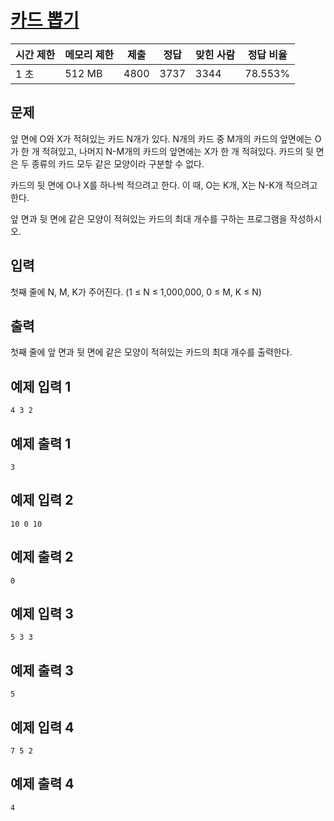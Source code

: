 # [카드 뽑기](https://www.acmicpc.net/problem/16204)

| 시간 제한 | 메모리 제한 | 제출 | 정답 | 맞힌 사람 | 정답 비율 |
| --- | --- | --- | --- | --- | --- |
| 1 초 | 512 MB | 4800 | 3737 | 3344 | 78.553% |

## 문제

앞 면에 O와 X가 적혀있는 카드 N개가 있다. N개의 카드 중 M개의 카드의 앞면에는 O가 한 개 적혀있고, 나머지 N-M개의 카드의 앞면에는 X가 한 개 적혀있다. 카드의 뒷 면은 두 종류의 카드 모두 같은 모양이라 구분할 수 없다.

카드의 뒷 면에 O나 X를 하나씩 적으려고 한다. 이 때, O는 K개, X는 N-K개 적으려고 한다.

앞 면과 뒷 면에 같은 모양이 적혀있는 카드의 최대 개수를 구하는 프로그램을 작성하시오.

## 입력

첫째 줄에 N, M, K가 주어진다. (1 ≤ N ≤ 1,000,000, 0 ≤ M, K ≤ N)

## 출력

첫째 줄에 앞 면과 뒷 면에 같은 모양이 적혀있는 카드의 최대 개수를 출력한다.

## 예제 입력 1

```
4 3 2

```

## 예제 출력 1

```
3

```

## 예제 입력 2

```
10 0 10

```

## 예제 출력 2

```
0

```

## 예제 입력 3

```
5 3 3

```

## 예제 출력 3

```
5

```

## 예제 입력 4

```
7 5 2

```

## 예제 출력 4

```
4
```
